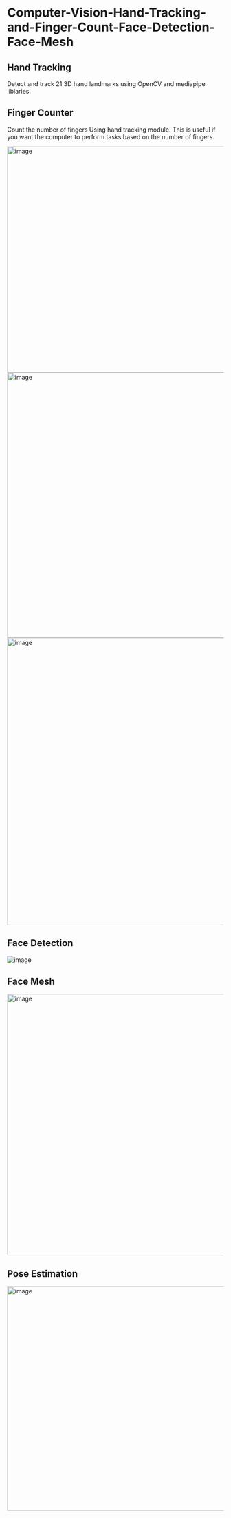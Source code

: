 # Computer-Vision-Hand-Tracking-and-Finger-Count-Face-Detection-Face-Mesh

## Hand Tracking
Detect and track 21 3D hand landmarks using OpenCV and mediapipe liblaries.

## Finger Counter
Count the number of fingers Using hand tracking module. This is useful if you want the computer to perform tasks based on the number of fingers.


<img width="525" alt="image" src="https://github.com/yy7-f/Computer-Vision-Hand-Tracking-and-Finger-Count/assets/76237852/e9b99db8-40fb-421b-b107-d4275f2b3915">

<img width="616" alt="image" src="https://github.com/yy7-f/Computer-Vision-Hand-Tracking-and-Finger-Count/assets/76237852/dec292aa-c653-47ce-bf4c-3bf9188606ae">

<img width="667" alt="image" src="https://github.com/yy7-f/Computer-Vision-Hand-Tracking-and-Finger-Count/assets/76237852/3dbb8459-73c3-44f5-b652-efdf5aea6c55">


## Face Detection

![image](https://github.com/yy7-f/Computer-Vision-Hand-Tracking-Finger-Count-Face-Detection-Face-Mesh-Pose-Estimation/assets/76237852/896362f0-e968-47f5-9bc2-93cecece2e37)


## Face Mesh

<img width="607" alt="image" src="https://github.com/yy7-f/Computer-Vision-Hand-Tracking-and-Finger-Count/assets/76237852/ba960de7-0ace-4f2b-abcd-08a95d010981">

## Pose Estimation

<img width="521" alt="image" src="https://github.com/yy7-f/Computer-Vision-Hand-Tracking-Finger-Count-Face-Detection-Face-Mesh-Pose-Estimation/assets/76237852/093c0fc3-30ee-4932-9226-8d0ad77857b4">



